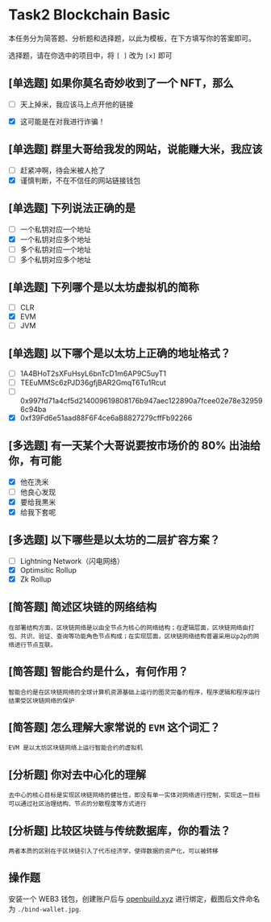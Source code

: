 # Task2 Blockchain Basic

本任务分为简答题、分析题和选择题，以此为模板，在下方填写你的答案即可。

选择题，请在你选中的项目中，将 `[ ]` 改为 `[x]` 即可



## [单选题] 如果你莫名奇妙收到了一个 NFT，那么

- [ ] 天上掉米，我应该马上点开他的链接
- [x] 这可能是在对我进行诈骗！



## [单选题] 群里大哥给我发的网站，说能赚大米，我应该

- [ ] 赶紧冲啊，待会米被人抢了
- [x] 谨慎判断，不在不信任的网站链接钱包

## [单选题] 下列说法正确的是

- [ ] 一个私钥对应一个地址
- [x] 一个私钥对应多个地址
- [ ] 多个私钥对应一个地址
- [ ] 多个私钥对应多个地址

 ## [单选题] 下列哪个是以太坊虚拟机的简称

- [ ] CLR
- [x] EVM
- [ ] JVM

## [单选题] 以下哪个是以太坊上正确的地址格式？

- [ ] 1A4BHoT2sXFuHsyL6bnTcD1m6AP9C5uyT1
- [ ] TEEuMMSc6zPJD36gfjBAR2GmqT6Tu1Rcut
- [ ] 0x997fd71a4cf5d214009619808176b947aec122890a7fcee02e78e329596c94ba
- [x] 0xf39Fd6e51aad88F6F4ce6aB8827279cffFb92266
      
## [多选题] 有一天某个大哥说要按市场价的 80% 出油给你，有可能

- [x] 他在洗米
- [ ] 他良心发现
- [x] 要给我黒米
- [x] 给我下套呢

## [多选题] 以下哪些是以太坊的二层扩容方案？

- [ ] Lightning Network（闪电网络）
- [x] Optimsitic Rollup
- [x] Zk Rollup

## [简答题] 简述区块链的网络结构

```
在部署结构方面，区块链网络是以由全节点为核心的网络结构；在逻辑层面，区块链网络由打包、共识、验证、查询等功能角色节点构成；在实现层面，区块链网络结构普遍采用以p2p的网络进行节点互联。
```



## [简答题] 智能合约是什么，有何作用？

```
智能合约是在区块链网络的全球计算机资源基础上运行的图灵完备的程序，程序逻辑和程序运行结果受区块链网络的保护
```



## [简答题] 怎么理解大家常说的 `EVM` 这个词汇？

```
EVM 是以太坊区块链网络上运行智能合约的虚拟机
```



## [分析题] 你对去中心化的理解

```
去中心的核心目标是实现区块链网络的健壮性，即没有单一实体对网络进行控制，实现这一目标可以通过社区治理结构、节点的分散程度等方式进行
```



## [分析题] 比较区块链与传统数据库，你的看法？

```
两者本质的区别在于区块链引入了代币经济学，使得数据的资产化，可以被转移
```



## 操作题

安装一个 WEB3 钱包，创建账户后与 [openbuild.xyz](https://openbuild.xyz/profile) 进行绑定，截图后文件命名为 `./bind-wallet.jpg`.
